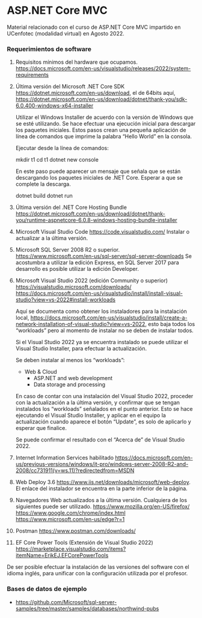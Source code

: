 # ASP.NET Core MVC
Material relacionado con el curso de ASP.NET Core MVC impartido en UCenfotec (modalidad virtual) en Agosto 2022.

### Requerimientos de software
1.	Requisitos mínimos del hardware que ocupamos. 
	https://docs.microsoft.com/en-us/visualstudio/releases/2022/system-requirements
	
2.	Última versión del Microsoft .NET Core SDK
	https://dotnet.microsoft.com/en-us/download,  el de 64bits aquí, 
	https://dotnet.microsoft.com/en-us/download/dotnet/thank-you/sdk-6.0.400-windows-x64-installer
	
	Utilizar el Windows Installer de acuerdo con la versión de Windows que se esté utilizando.
	Se hace efectuar una ejecución inicial para descargar los paquetes iniciales. 
	Estos pasos crean una pequeña aplicación de línea de comandos que imprime la palabra “Hello World” en la consola. 
	
	Ejecutar desde la línea de comandos: 
	
	mkdir t1
	cd t1
	dotnet new console 

	En este paso puede aparecer un mensaje que señala que se están descargando los paquetes iniciales de .NET Core. 
	Esperar a que se complete la descarga.
		
	dotnet build
	dotnet run

3.	Última versión del .NET Core Hosting Bundle 
	https://dotnet.microsoft.com/en-us/download/dotnet/thank-you/runtime-aspnetcore-6.0.8-windows-hosting-bundle-installer

4.	Microsoft Visual Studio Code 
	https://code.visualstudio.com/
	Instalar o actualizar a la última versión.
	
5.	Microsoft SQL Server 2008 R2 o superior. 
	https://www.microsoft.com/en-us/sql-server/sql-server-downloads
	Se acostumbra a utilizar la edición Express, en SQL Server 2017 para desarrollo es posible utilizar la edición Developer.	
	
6.	Microsoft Visual Studio 2022 (edición Community o superior) 
	https://visualstudio.microsoft.com/downloads/
	https://docs.microsoft.com/en-us/visualstudio/install/install-visual-studio?view=vs-2022#install-workloads
	
	Aquí se documenta como obtener los instaladores para la instalación local, 
	https://docs.microsoft.com/en-us/visualstudio/install/create-a-network-installation-of-visual-studio?view=vs-2022, 
	esto baja todos los “workloads” pero al momento de instalar no se deben de instalar todos.
	
	Si el Visual Studio 2022 ya se encuentra instalado se puede utilizar el Visual Studio Installer, 
	para efectuar la actualización.

	Se deben instalar al menos los “workloads”: 
	- Web & Cloud 
		+ ASP.NET and web development
		+ Data storage and processing
		
	En caso de contar con una instalación del Visual Studio 2022, proceder con la actualización a la última versión, 
	y confirmar que se tengan instalados los “workloads” señalados en el punto anterior. Esto se hace ejecutando el 
	Visual Studio Installer, y aplicar en el equipo la actualización cuando aparece el botón “Update”, es solo de 
	aplicarlo y esperar que finalice.
 
	Se puede confirmar el resultado con el “Acerca de” de Visual Studio 2022.
	
7.	Internet Information Services habilitado 
	https://docs.microsoft.com/en-us/previous-versions/windows/it-pro/windows-server-2008-R2-and-2008/cc731911(v=ws.11)?redirectedfrom=MSDN
	
8.	Web Deploy 3.6 
	https://www.iis.net/downloads/microsoft/web-deploy.  El enlace del instalador se encuentra en la parte inferior 
	de la página.
	
9.	Navegadores Web actualizados a la última versión. Cualquiera de los siguientes puede ser utilizado.
	https://www.mozilla.org/en-US/firefox/
	https://www.google.com/chrome/index.html
	https://www.microsoft.com/en-us/edge?r=1

10. Postman
	https://www.postman.com/downloads/
	
11. EF Core Power Tools (Extensión de Visual Studio 2022)
    https://marketplace.visualstudio.com/items?itemName=ErikEJ.EFCorePowerTools
	
De ser posible efectuar la instalación de las versiones del software con el idioma inglés, para unificar con la 
configuración utilizada por el profesor.

### Bases de datos de ejemplo
* https://github.com/Microsoft/sql-server-samples/tree/master/samples/databases/northwind-pubs
